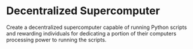 # Decentralized Supercomputer
Create a decentralized supercomputer capable of running Python scripts and rewarding individuals for dedicating a portion of their computers processing power to running the scripts.

